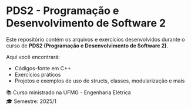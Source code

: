 # PDS2 - Programação e Desenvolvimento de Software 2

Este repositório contém os arquivos e exercícios desenvolvidos durante o curso de **PDS2 (Programação e Desenvolvimento de Software 2)**.

Aqui você encontrará:
- Códigos-fonte em C++
- Exercícios práticos
- Projetos e exemplos de uso de structs, classes, modularização e mais

📚 Curso ministrado na UFMG - Engenharia Elétrica  
🎓 Semestre: 2025/1


